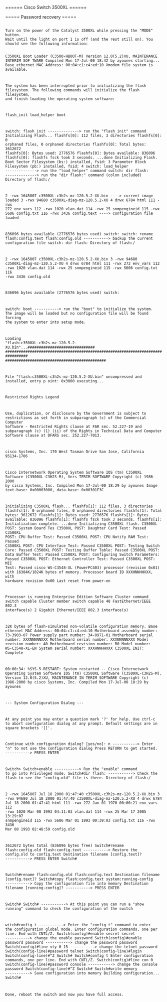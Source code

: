 ====== Cisco Switch 3500XL ======

===== Password recovery =====


<code>
Turn on the power of the Catalyst 3500XL while pressing the "MODE" button. 
Wait until the light on port 1 is off (and the rest still on). You should see the following information:

C3500XL Boot Loader (C3500-HBOOT-M) Version 12.0(5.2)XU, MAINTENANCE INTERIM SOF
TWARE
Compiled Mon 17-Jul-00 18:42 by ayounes
starting...
Base ethernet MAC Address: 00:04:c1:c4:ed:10
Xmodem file system is available.

The system has been interrupted prior to initializing the
flash filesystem. The following commands will initialize
the flash filesystem, and finish loading the operating
system software:

flash_init
load_helper
boot

switch: flash_init --------------> run the "flash_init" command
Initializing Flash...
flashfs[0]: 112 files, 3 directories
flashfs[0]: 0 orphaned files, 0 orphaned directories
flashfs[0]: Total bytes: 3612672
flashfs[0]: Bytes used: 2776576
flashfs[0]: Bytes available: 836096
flashfs[0]: flashfs fsck took 3 seconds.
...done Initializing Flash.
Boot Sector Filesystem (bs:) installed, fsid: 3
Parameter Block Filesystem (pb:) installed, fsid: 4
switch: load_helper --------------> run the "load_helper" command
switch: dir flash: --------------> run the "dir flash:" command (colon included)
Directory of flash:/

2 -rwx 1645807 c3500XL-c3h2s-mz-120.5.2-XU.bin ----> current image loaded
3 -rwx 94680 c3500XL-diag-mz-120.5.2-XU
4 drwx 6784 html
111 -rwx 272 env_vars
112 -rwx 1020 vlan.dat
114 -rwx 25 snmpengineid
115 -rwx 5606 config.txt
116 -rwx 3436 config.text ----> configuration file loaded

836096 bytes available (2776576 bytes used)
switch:
switch: rename flash:config.text flash:config.old -----------> backup the current configuration file
switch: dir flash:
Directory of flash:/

2 -rwx 1645807 c3500XL-c3h2s-mz-120.5.2-XU.bin
3 -rwx 94680 c3500XL-diag-mz-120.5.2-XU
4 drwx 6784 html
111 -rwx 272 env_vars
112 -rwx 1020 vlan.dat
114 -rwx 25 snmpengineid
115 -rwx 5606 config.txt
116 -rwx 3436 config.old

836096 bytes available (2776576 bytes used)
switch:

switch: boot -----------> run the "boot" to initialize the system. The image will be loaded but no configuration file will be found forcing the system to enter into setup mode.

Loading "flash:c3500XL-c3h2s-mz-120.5.2-XU.bin"...##############################
################################################################################
#############################################

File "flash:c3500XL-c3h2s-mz-120.5.2-XU.bin" uncompressed and installed, entry p
oint: 0x3000
executing...

Restricted Rights Legend

Use, duplication, or disclosure by the Government is
subject to restrictions as set forth in subparagraph
(c) of the Commercial Computer Software - Restricted
Rights clause at FAR sec. 52.227-19 and subparagraph
(c) (1) (ii) of the Rights in Technical Data and Computer
Software clause at DFARS sec. 252.227-7013.

cisco Systems, Inc.
170 West Tasman Drive
San Jose, California 95134-1706



Cisco Internetwork Operating System Software
IOS (tm) C3500XL Software (C3500XL-C3H2S-M), Vers
TERIM SOFTWARE
Copyright (c) 1986-2000 by cisco Systems, Inc.
Compiled Mon 17-Jul-00 18:29 by ayounes
Image text-base: 0x00003000, data-base: 0x00301F3C


Initializing C3500XL flash...
flashfs[1]: 112 files, 3 directories
flashfs[1]: 0 orphaned files, 0 orphaned directories
flashfs[1]: Total bytes: 3612672
flashfs[1]: Bytes used: 2776576
flashfs[1]: Bytes available: 836096
flashfs[1]: flashfs fsck took 3 seconds.
flashfs[1]: Initialization complete.
...done Initializing C3500XL flash.
C3500XL POST: System Board Tes
C3500XL POST: Daughter Card Test: Passed
C3500XL POST: CPU Buffer Test: Passed
C3500XL POST: CPU Notify RAM Test: Passed
C3500XL POST: CPU Interface Test: Passed
C3500XL POST: Testing Switch Core: Passed
C3500XL POST: Testing Buffer Table: Passed
C3500XL POST: Data Buffer Test: Passed
C3500XL POST: Configuring Switch Parameters: Passed
C3500XL POST: Ethernet Controller Test: Passed
C3500XL POST: MII Test: Passed
cisco WS-C3548-XL (PowerPC403) processor (revision 0x01) with 16384K/1024K bytes
of memory.
Processor board ID XXXHNNHHXXX, with hardware revision 0x00
Last reset from power-on

Processor is running Enterprise Edition Software
Cluster command switch capable
Cluster member switch capable
48 FastEthernet/IEEE 802.3 interface(s)
2 Gigabit Ethernet/IEEE 802.3 interface(s)

32K bytes of flash-simulated non-volatile configuration memory.
Base ethernet MAC Address: 00:04:c1:c4:ed:10
Motherboard assembly number: 73-3903-07
Power supply part number: 34-0971-01
Motherboard serial number: XXXNNNNNXXX
Motherboard serial number: XXXNNNNNXXX
Model revision number: A0
Motherboard revision number: B0
Model number: WS-C3548-XL-EN
System serial number: XXXHNNHHXXX
C3500XL INIT: Complete

00:00:34: %SYS-5-RESTART: System restarted --
Cisco Internetwork Operating System Software
IOS (tm) C3500XL Software (C3500XL-C3H2S-M), Version 12.0(5.2)XU, MAINTENANCE IN
TERIM SOFTWARE
Copyright (c) 1986-2000 by cisco Systems, Inc.
Compiled Mon 17-Jul-00 18:29 by ayounes

--- System Configuration Dialog ---

At any point you may enter a question mark '?' for help.
Use ctrl-c to abort configuration dialog at any prompt.
Default settings are in square brackets '[]'.

Continue with configuration dialog? [yes/no]: n -----------> Enter "n" to not use the configuration dialog
Press RETURN to get started. -----------> PRESS ENTER


Switch>
Switch>enable -----------> Run the "enable" command to go into Privileged mode.
Switch#dir flash: -----------> Check the flash to see the "config.old" file is there.
Directory of flash:/

2 -rwx 1645807 Jul 18 2000 01:47:40 c3500XL-c3h2s-mz-120.5.2-XU.bin
3 -rwx 94680 Jul 18 2000 01:47:40 c3500XL-diag-mz-120.5.2-XU
4 drwx 6784 Jul 18 2000 01:47:41 html
111 -rwx 272 Jan 01 1970 00:00:21 env_vars
112 -rwx 1020 Mar 08 1993 04:11:03 vlan.dat
114 -rwx 25 Mar 17 2005 13:29:07 snmpengineid
115 -rwx 5606 Mar 01 1993 00:39:03 config.txt
116 -rwx 3436 Mar 08 1993 02:48:59 config.old

3612672 bytes total (836096 bytes free)
Switch#rename flash:config.old flash:config.text -----------> Restore the config.old to config.text
Destination filename [config.text]? -----------> PRESS ENTER
Switch#

Switch#rename flash:config.old flash:config.text
Destination filename [config.text]?
Switch#copy flash:config.text system:running-config -----------> Copy the configuration file into memory
Destination filename [running-config]? -----------> PRESS ENTER

Switch#
Switch# -----------> At this point you can run a "show running" command to check the configuration of the switch

witch#config t -----------> Enter the "config t" command to enter the configuration global mode.
Enter configuration commands, one per line. End with CNTL/Z.
Switch(config)#enable secret secret -----------> change the enable password
Switch(config)#enable password password -----------> change the password password
Switch(config)#line vty 0 15 -----------> change the telnet password
Switch(config-line)#password telnet
Switch(config-line)#login
Switch(config-line)#^Z
Switch#
Switch#config t
Enter configuration commands, one per line. End with CNTL/Z.
Switch(config)#line con 0
Switch(config-line)#password console -----------> change the console password
Switch(config-line)#^Z
Switch#
Switch#write memory -----------> Save configuration into memory
Building configuration...
Switch#


Done, reboot the switch and now you have full access.
</code>
